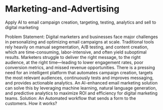# Marketing-and-Advertising
Apply AI to email campaign creation, targeting, testing, analytics and sell to digital marketing

Problem Statement:
         Digital marketers and businesses face major challenges in personalizing and optimizing email campaigns at scale. Traditional tools rely heavily on manual segmentation, A/B testing, and content creation, which are time-consuming, labor-intensive, and often yield suboptimal results. Marketers struggle to deliver the right message, to the right audience, at the right time—leading to lower engagement rates, poor conversion metrics, and missed revenue opportunities.
        There is a pressing need for an intelligent platform that automates campaign creation, targets the most relevant audiences, continuously tests and improves messaging, and provides actionable analytics. An AI-enhanced email marketing solution can solve this by leveraging machine learning, natural language generation, and predictive analytics to maximize ROI and efficiency for digital marketing teams.
 Solution:
         An Automated workflow that sends a form to the customers.
How it works?


          
